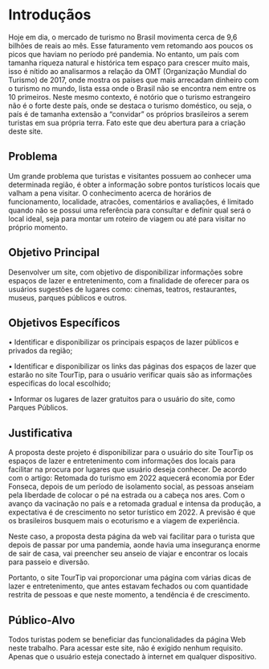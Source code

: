 # Introduçãos
Hoje em dia, o mercado de turismo no Brasil movimenta cerca de 9,6 bilhões de reais ao mês. Esse faturamento vem retomando aos poucos os picos que haviam no período pré pandemia. No entanto, um país com tamanha riqueza natural e histórica tem espaço para crescer muito mais, isso é nítido ao analisarmos a relação da OMT (Organização Mundial do Turismo) de 2017, onde mostra os países que mais arrecadam dinheiro com o turismo no mundo, lista essa onde o Brasil não se encontra nem entre os 10 primeiros. 
Neste mesmo contexto, é notório que o turismo estrangeiro não é o forte deste país, onde se destaca o turismo doméstico, ou seja, o país é de tamanha extensão a “convidar” os próprios brasileiros a serem turistas em sua própria terra. Fato este que deu abertura para a criação deste site. 

## Problema
Um grande problema que turistas e visitantes possuem ao conhecer uma determinada região, é obter a informação sobre pontos turísticos locais que valham a pena visitar. O conhecimento acerca de horários de funcionamento, localidade, atracões, comentários e avaliações, é limitado quando não se possui uma referência para consultar e definir qual será o local ideal, seja para montar um roteiro de viagem ou até para visitar no próprio momento.

## Objetivo Principal

Desenvolver um site, com objetivo de disponibilizar informações sobre espaços de lazer e entretenimento, com a finalidade de oferecer para os usuários sugestões de lugares como: cinemas, teatros, restaurantes, museus, parques públicos e outros.

## Objetivos Específicos
 
•	Identificar e disponibilizar os principais espaços de lazer públicos e privados da região;

•	Identificar e disponibilizar os links das páginas dos espaços de lazer que estarão no site TourTip, para o usuário verificar quais são as informações especificas do local escolhido;

•	Informar os lugares de lazer gratuitos para o usuário do site, como Parques Públicos.

## Justificativa

A proposta deste projeto é disponibilizar para o usuário do site TourTip os espaços de lazer e entretenimento com informações dos locais para facilitar na procura por lugares que usuário deseja conhecer. De acordo com o artigo: Retomada do turismo em 2022 aquecerá economia por Eder Fonseca, depois de um período de isolamento social, as pessoas anseiam pela liberdade de colocar o pé na estrada ou a cabeça nos ares. Com o avanço da vacinação no país e a retomada gradual e intensa da produção, a expectativa é de crescimento no setor turístico em 2022. A previsão é que os brasileiros busquem mais o ecoturismo e a viagem de experiência. 

Neste caso, a proposta desta página da web vai facilitar para o turista que depois de passar por uma pandemia, aonde havia uma insegurança enorme de sair de casa, vai preencher seu anseio de viajar e encontrar os locais para passeio e diversão.

Portanto, o site TourTip vai proporcionar uma página com várias dicas de lazer e entretenimento, que antes estavam fechados ou com quantidade restrita de pessoas e que neste momento, a tendência é de crescimento.

## Público-Alvo

Todos turistas podem se beneficiar das funcionalidades da página Web neste trabalho. Para acessar este site, não é exigido nenhum requisito. Apenas que o usuário esteja conectado à internet em qualquer dispositivo. 

>
